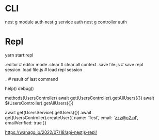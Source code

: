 # CLI
nest g module auth
nest g service auth
nest g controller auth

# Repl
yarn start:repl

.editor           # editor mode
.clear            # clear all context
.save file.js     # save repl session
.load file.js     # load repl session

_ # result of last command

help()
debug()

methods(UsersController)
await get(UsersController).getAllUsers({})
await $(UsersController).getAllUsers({})

await get(UsersService).getUsers({})
await get(UsersController).createUser({ name: 'Test', email: 'zzz@o2.pl', emailVerified: true })

https://wanago.io/2022/07/18/api-nestjs-repl/
